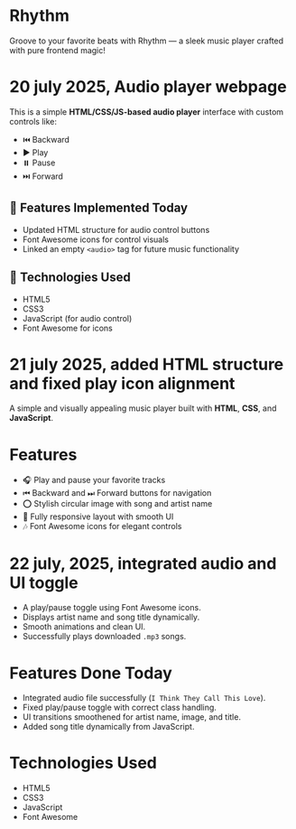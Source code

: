 # Rhythm
 Groove to your favorite beats with Rhythm — a sleek music player crafted with pure frontend magic!
 # 20 july 2025, Audio player webpage
 This is a simple **HTML/CSS/JS-based audio player** interface with custom controls like:

- ⏮️ Backward
- ▶️ Play
- ⏸️ Pause
- ⏭️ Forward

## 📁 Features Implemented Today

- Updated HTML structure for audio control buttons
- Font Awesome icons for control visuals
- Linked an empty `<audio>` tag for future music functionality

## 📌 Technologies Used

- HTML5
- CSS3
- JavaScript (for audio control)
- Font Awesome for icons
 
# 21 july 2025, added HTML structure and fixed play icon alignment

A simple and visually appealing music player built with **HTML**, **CSS**, and **JavaScript**.

# Features

- 🎧 Play and pause your favorite tracks
- ⏮ Backward and ⏭ Forward buttons for navigation
- ⭕️ Stylish circular image with song and artist name
- 🎨 Fully responsive layout with smooth UI
- 🎶 Font Awesome icons for elegant controls
  
 # 22 july, 2025, integrated audio and UI toggle
  - A play/pause toggle using Font Awesome icons.
- Displays artist name and song title dynamically.
- Smooth animations and clean UI.
- Successfully plays downloaded `.mp3` songs.

# Features Done Today 
- Integrated audio file successfully (`I Think They Call This Love`).
- Fixed play/pause toggle with correct class handling.
- UI transitions smoothened for artist name, image, and title.
- Added song title dynamically from JavaScript.

# Technologies Used
- HTML5
- CSS3
- JavaScript
- Font Awesome

